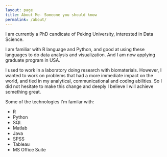 ```yaml
---
layout: page
title: About Me- Someone you should know
permalink: /about/
---
```

I am currently a PhD candicate of Peking University, interested in Data Science. 

I am familiar with R language and Python, and good at using these languages to do data analysis and visualization. And I am now applying graduate program in USA. 

I used to work in a laboratory doing research with biomaterials.  However, I wanted to work on problems that had a more immediate impact on the world, and tied in my analytical, communicational and coding abilities.  So I did not hesitate to make this change and deeply I believe I will achieve something great.

Some of the technologies I'm familar with:

* R
* Python
* SQL
* Matlab
* Java
* SPSS
* Tableau
* MS Office Suite
